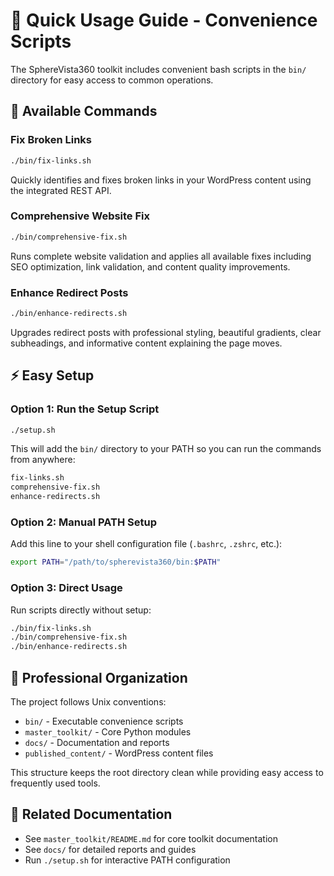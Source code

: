 # 🔧 Quick Usage Guide - Convenience Scripts

The SphereVista360 toolkit includes convenient bash scripts in the `bin/` directory for easy access to common operations.

## 🚀 Available Commands

### Fix Broken Links
```bash
./bin/fix-links.sh
```
Quickly identifies and fixes broken links in your WordPress content using the integrated REST API.

### Comprehensive Website Fix
```bash
./bin/comprehensive-fix.sh
```
Runs complete website validation and applies all available fixes including SEO optimization, link validation, and content quality improvements.

### Enhance Redirect Posts
```bash
./bin/enhance-redirects.sh
```
Upgrades redirect posts with professional styling, beautiful gradients, clear subheadings, and informative content explaining the page moves.

## ⚡ Easy Setup

### Option 1: Run the Setup Script
```bash
./setup.sh
```
This will add the `bin/` directory to your PATH so you can run the commands from anywhere:
```bash
fix-links.sh
comprehensive-fix.sh
enhance-redirects.sh
```

### Option 2: Manual PATH Setup
Add this line to your shell configuration file (`.bashrc`, `.zshrc`, etc.):
```bash
export PATH="/path/to/spherevista360/bin:$PATH"
```

### Option 3: Direct Usage
Run scripts directly without setup:
```bash
./bin/fix-links.sh
./bin/comprehensive-fix.sh
./bin/enhance-redirects.sh
```

## 🎯 Professional Organization

The project follows Unix conventions:
- `bin/` - Executable convenience scripts
- `master_toolkit/` - Core Python modules
- `docs/` - Documentation and reports
- `published_content/` - WordPress content files

This structure keeps the root directory clean while providing easy access to frequently used tools.

## 🔗 Related Documentation

- See `master_toolkit/README.md` for core toolkit documentation
- See `docs/` for detailed reports and guides
- Run `./setup.sh` for interactive PATH configuration